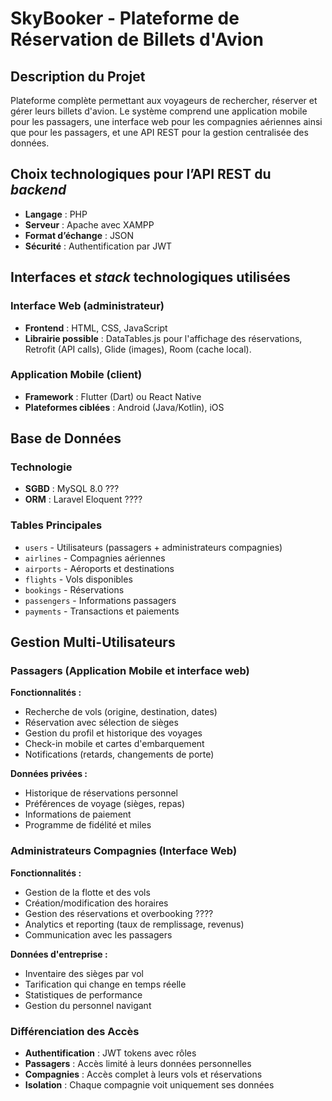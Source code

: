 # SkyBooker - Plateforme de Réservation de Billets d'Avion

## Description du Projet
Plateforme complète permettant aux voyageurs de rechercher, réserver et gérer leurs billets d'avion. Le système comprend une application mobile pour les passagers, une interface web pour les compagnies aériennes ainsi que pour les passagers, et une API REST pour la gestion centralisée des données.

## Choix technologiques pour l’API REST du *backend*

- **Langage** : PHP
- **Serveur** : Apache avec XAMPP
- **Format d’échange** : JSON
- **Sécurité** : Authentification par JWT

##  Interfaces et *stack* technologiques utilisées

### Interface Web (administrateur)
- **Frontend** : HTML, CSS, JavaScript
- **Librairie possible** : DataTables.js pour l'affichage des réservations, Retrofit (API calls), Glide (images), Room (cache local).

### Application Mobile (client)
- **Framework** : Flutter (Dart) ou React Native
- **Plateformes ciblées** : Android (Java/Kotlin), iOS

##  Base de Données

### Technologie
- **SGBD** : MySQL 8.0 ???
- **ORM** : Laravel Eloquent ????

### Tables Principales
- `users` - Utilisateurs (passagers + administrateurs compagnies)
- `airlines` - Compagnies aériennes
- `airports` - Aéroports et destinations
- `flights` - Vols disponibles
- `bookings` - Réservations
- `passengers` - Informations passagers
- `payments` - Transactions et paiements

## Gestion Multi-Utilisateurs

### Passagers (Application Mobile et interface web)
**Fonctionnalités :**
- Recherche de vols (origine, destination, dates)
- Réservation avec sélection de sièges
- Gestion du profil et historique des voyages
- Check-in mobile et cartes d'embarquement
- Notifications (retards, changements de porte)

**Données privées :**
- Historique de réservations personnel
- Préférences de voyage (sièges, repas)
- Informations de paiement
- Programme de fidélité et miles

### Administrateurs Compagnies (Interface Web)
**Fonctionnalités :**
- Gestion de la flotte et des vols
- Création/modification des horaires
- Gestion des réservations et overbooking ????
- Analytics et reporting (taux de remplissage, revenus)
- Communication avec les passagers

**Données d'entreprise :**
- Inventaire des sièges par vol
- Tarification qui change en temps réelle
- Statistiques de performance
- Gestion du personnel navigant

### Différenciation des Accès
- **Authentification** : JWT tokens avec rôles
- **Passagers** : Accès limité à leurs données personnelles
- **Compagnies** : Accès complet à leurs vols et réservations
- **Isolation** : Chaque compagnie voit uniquement ses données
